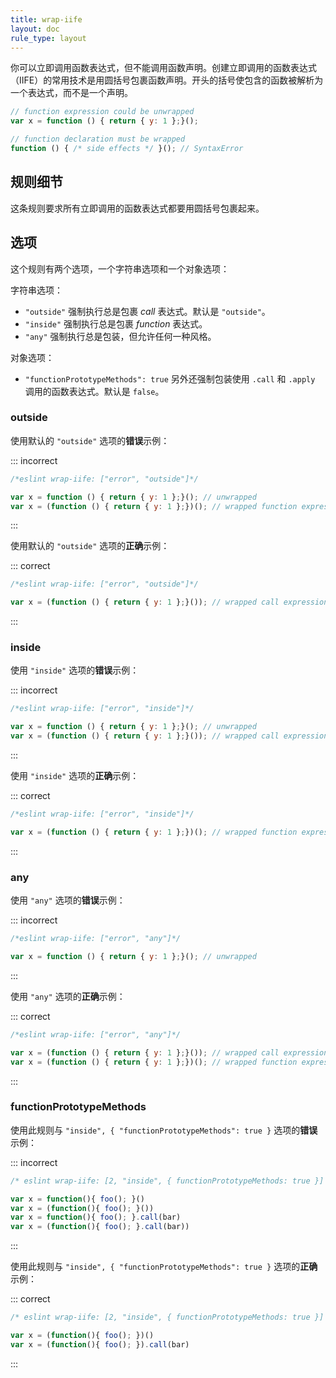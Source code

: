 ```yaml
---
title: wrap-iife
layout: doc
rule_type: layout
---
```


你可以立即调用函数表达式，但不能调用函数声明。创建立即调用的函数表达式（IIFE）的常用技术是用圆括号包裹函数声明。开头的括号使包含的函数被解析为一个表达式，而不是一个声明。

```js
// function expression could be unwrapped
var x = function () { return { y: 1 };}();

// function declaration must be wrapped
function () { /* side effects */ }(); // SyntaxError
```

## 规则细节

这条规则要求所有立即调用的函数表达式都要用圆括号包裹起来。

## 选项

这个规则有两个选项，一个字符串选项和一个对象选项：

字符串选项：

* `"outside"` 强制执行总是包裹 *call* 表达式。默认是 `"outside"`。
* `"inside"` 强制执行总是包裹 *function* 表达式。
* `"any"` 强制执行总是包装，但允许任何一种风格。

对象选项：

* `"functionPrototypeMethods": true` 另外还强制包装使用 `.call` 和 `.apply` 调用的函数表达式。默认是 `false`。

### outside

使用默认的 `"outside"` 选项的**错误**示例：

::: incorrect

```js
/*eslint wrap-iife: ["error", "outside"]*/

var x = function () { return { y: 1 };}(); // unwrapped
var x = (function () { return { y: 1 };})(); // wrapped function expression
```

:::

使用默认的 `"outside"` 选项的**正确**示例：

::: correct

```js
/*eslint wrap-iife: ["error", "outside"]*/

var x = (function () { return { y: 1 };}()); // wrapped call expression
```

:::

### inside

使用 `"inside"` 选项的**错误**示例：

::: incorrect

```js
/*eslint wrap-iife: ["error", "inside"]*/

var x = function () { return { y: 1 };}(); // unwrapped
var x = (function () { return { y: 1 };}()); // wrapped call expression
```

:::

使用 `"inside"` 选项的**正确**示例：

::: correct

```js
/*eslint wrap-iife: ["error", "inside"]*/

var x = (function () { return { y: 1 };})(); // wrapped function expression
```

:::

### any

使用 `"any"` 选项的**错误**示例：

::: incorrect

```js
/*eslint wrap-iife: ["error", "any"]*/

var x = function () { return { y: 1 };}(); // unwrapped
```

:::

使用 `"any"` 选项的**正确**示例：

::: correct

```js
/*eslint wrap-iife: ["error", "any"]*/

var x = (function () { return { y: 1 };}()); // wrapped call expression
var x = (function () { return { y: 1 };})(); // wrapped function expression
```

:::

### functionPrototypeMethods

使用此规则与 `"inside", { "functionPrototypeMethods": true }` 选项的**错误**示例：

::: incorrect

```js
/* eslint wrap-iife: [2, "inside", { functionPrototypeMethods: true }] */

var x = function(){ foo(); }()
var x = (function(){ foo(); }())
var x = function(){ foo(); }.call(bar)
var x = (function(){ foo(); }.call(bar))
```

:::

使用此规则与 `"inside", { "functionPrototypeMethods": true }` 选项的**正确**示例：

::: correct

```js
/* eslint wrap-iife: [2, "inside", { functionPrototypeMethods: true }] */

var x = (function(){ foo(); })()
var x = (function(){ foo(); }).call(bar)
```

:::
